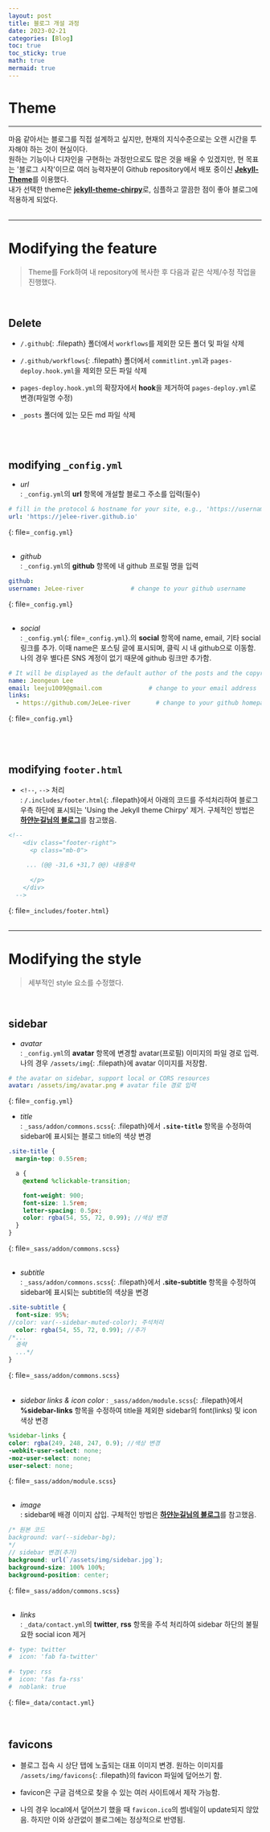 ```yaml
---
layout: post
title: 블로그 개설 과정
date: 2023-02-21
categories: [Blog]
toc: true
toc_sticky: true
math: true
mermaid: true
---
```


# Theme
---
마음 같아서는 블로그를 직접 설계하고 싶지만, 현재의 지식수준으로는 오랜 시간을 투자해야 하는 것이 현실이다.  
원하는 기능이나 디자인을 구현하는 과정만으로도 많은 것을 배울 수 있겠지만, 현 목표는 '블로그 시작'이므로 여러 능력자분이 Github repository에서 배포 중이신 [**Jekyll-Theme**](https://github.com/topics/jekyll-theme)를 이용했다.  
내가 선택한 theme은 [**jekyll-theme-chirpy**](https://github.com/cotes2020/jekyll-theme-chirpy)로, 심플하고 깔끔한 점이 좋아 블로그에 적용하게 되었다.  
<br>

---
# Modifying the feature  

> Theme를 Fork하여 내 repository에 복사한 후 다음과 같은 삭제/수정 작업을 진행했다.  

<br>

## **Delete**  
  - `/.github`{: .filepath} 폴더에서 `workflows`를 제외한 모든 폴더 및 파일 삭제  

  - `/.github/workflows`{: .filepath} 폴더에서 `commitlint.yml`과 `pages-deploy.hook.yml`을 제외한 모든 파일 삭제  

  - `pages-deploy.hook.yml`의 확장자에서 **hook**을 제거하여 `pages-deploy.yml`로 변경(파일명 수정)  

  - `_posts` 폴더에 있는 모든 md 파일 삭제  
<br>  
<br>

## **modifying** `_config.yml`  

  - *url*  
  : `_config.yml`의 **url** 항목에 개설할 블로그 주소를 입력(필수)  

  ```yml
  # fill in the protocol & hostname for your site, e.g., 'https://username.github.io'
  url: 'https://jelee-river.github.io'
  ```
  {: file=`_config.yml`}  
  <br>  

    
  - *github*  
  : `_config.yml`의 **github** 항목에 내 github 프로필 명을 입력  

  ```yml
  github:
  username: JeLee-river             # change to your github username
  ```
  {: file=`_config.yml`}  
  <br>
  

  - *social*  
  : `_config.yml`{: file=`_config.yml`}.의 **social** 항목에 name, email, 기타 social 링크를 추가. 이때 name은 포스팅 글에 표시되며, 클릭 시 내 github으로 이동함. 나의 경우 별다른 SNS 계정이 없기 때문에 github 링크만 추가함.
  
  ```yml  
  # It will be displayed as the default author of the posts and the copyright owner in the Footer  
  name: Jeongeun Lee
  email: leeju1009@gmail.com             # change to your email address
  links:
    - https://github.com/JeLee-river       # change to your github homepage
  ```  
  {: file=`_config.yml`}  
<br>  
<br>

## **modifying** `footer.html`  

  - `<!--`, `-->` 처리  
  : `/.includes/footer.html`{: .filepath}에서 아래의 코드를 주석처리하여 블로그 우측 하단에 표시되는 'Using the Jekyll theme Chirpy' 제거. 구체적인 방법은 [**하얀눈길님의 블로그**](https://www.irgroup.org/posts/Chirpy-%ED%85%8C%EB%A7%88-%EC%BB%A4%EC%8A%A4%ED%84%B0%EB%A7%88%EC%9D%B4%EC%A7%95/)를 참고했음.  

  ```html
  <!--
      <div class="footer-right">
        <p class="mb-0">
        
       ... (@@ -31,6 +31,7 @@) 내용중략
        
        </p>
      </div>
    -->  
  ```
  {: file=`_includes/footer.html`}  
<br>

--- 
# Modifying the style  

> 세부적인 style 요소를 수정했다.  
  
<br>
  
## sidebar   <!-- '## **Sidebar**'로 작성했을 때 실제 sidebar에 오류가 발생했음-->
  - *avatar*  
  : `_config.yml`의 **avatar** 항목에 변경할 avatar(프로필) 이미지의 파일 경로 입력. 나의 경우 `/assets/img`{: .filepath}에 avatar 이미지를 저장함.  
  
  ```yml
  # the avatar on sidebar, support local or CORS resources  
  avatar: /assets/img/avatar.png # avatar file 경로 입력
  ```
  {: file=`_config.yml`}
  <br>
      
  - *title*  
  : `_sass/addon/commons.scss`{: .filepath}에서 **`.site-title`** 항목을 수정하여 sidebar에 표시되는 블로그 title의 색상 변경  

  ```scss  
  .site-title {
    margin-top: 0.55rem;

    a {
      @extend %clickable-transition;

      font-weight: 900;
      font-size: 1.5rem;
      letter-spacing: 0.5px;
      color: rgba(54, 55, 72, 0.99); //색상 변경
    }
  }
  ```
  {: file=`_sass/addon/commons.scss`}  
  <br>  
  
  - *subtitle*  
  : `_sass/addon/commons.scss`{: .filepath}에서 **.site-subtitle** 항목을 수정하여 sidebar에 표시되는 subtitle의 색상을 변경  
  
  ```scss  
  .site-subtitle {
    font-size: 95%;
  //color: var(--sidebar-muted-color); 주석처리
    color: rgba(54, 55, 72, 0.99); //추가
  /*...
    중략
    ...*/
  }
  ```
  {: file=`_sass/addon/commons.scss`}  
  <br>
  
  - *sidebar links & icon color*
  : `_sass/addon/module.scss`{: .filepath}에서 **%sidebar-links** 항목을 수정하여 title을 제외한 sidebar의 font(links) 및 icon 색상 변경  
  
  ```scss
  %sidebar-links {
  color: rgba(249, 248, 247, 0.9); //색상 변경
  -webkit-user-select: none;
  -moz-user-select: none;
  user-select: none;
  ```
  {: file=`_sass/addon/module.scss`}  
  <br>
  
  - *image*  
  : sidebar에 배경 이미지 삽입. 구체적인 방법은 [**하얀눈길님의 블로그**](https://www.irgroup.org/posts/Chirpy-%ED%85%8C%EB%A7%88-%EC%BB%A4%EC%8A%A4%ED%84%B0%EB%A7%88%EC%9D%B4%EC%A7%95/)를 참고했음.  
    
  ```scss
  /* 원본 코드
  background: var(--sidebar-bg);
  */
  // sidebar 변경(추가)
  background: url(`/assets/img/sidebar.jpg`);
  background-size: 100% 100%;
  background-position: center;
  ```
  {: file=`_sass/addon/commons.scss`}  
  <br>
  
  - *links*  
  : `_data/contact.yml`의 **twitter**, **rss** 항목을 주석 처리하여 sidebar 하단의 불필요한 social icon 제거  
  
  ```yml  
  #- type: twitter
  #  icon: 'fab fa-twitter'
    
  #- type: rss
  #  icon: 'fas fa-rss'
  #  noblank: true
  ```
  {: file=`_data/contact.yml`} 
<br>  
<br>
  
## favicons  
 - 블로그 접속 시 상단 탭에 노출되는 대표 이미지 변경. 원하는 이미지를 `/assets/img/favicons`{: .filepath}의 favicon 파일에 덮어쓰기 함.  

 - favicon은 구글 검색으로 찾을 수 있는 여러 사이트에서 제작 가능함.  

 - 나의 경우 local에서 덮어쓰기 했을 때 `favicon.ico`의 썸네일이 update되지 않았음. 하지만 이와 상관없이 블로그에는 정상적으로 반영됨.